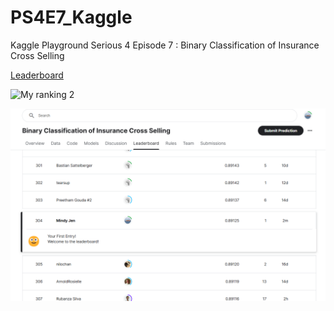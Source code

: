 # PS4E7_Kaggle
Kaggle Playground Serious 4 Episode 7 : Binary Classification of Insurance Cross Selling

[Leaderboard](https://www.kaggle.com/competitions/playground-series-s4e7/leaderboard#)

![My ranking 2](https://github.com/renjmindy/PS4E7_Kaggle/blob/main/2024-07-22%20second-submission2KaggleCompetition.png)

![My ranking 1](https://github.com/renjmindy/PS4E7_Kaggle/blob/main/2024-07-22%20first-submission2KaggleCompetition.png)
